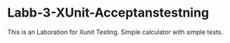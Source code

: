 # Labb-3-XUnit-Acceptanstestning

This is an Laboration for Xunit Testing. Simple calculator with simple tests.
